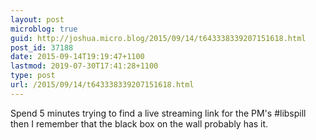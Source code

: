 ```yaml
---
layout: post
microblog: true
guid: http://joshua.micro.blog/2015/09/14/t643338339207151618.html
post_id: 37188
date: 2015-09-14T19:19:47+1100
lastmod: 2019-07-30T17:41:28+1100
type: post
url: /2015/09/14/t643338339207151618.html
---
```

Spend 5 minutes trying to find a live streaming link for the PM's #libspill then I remember that the black box on the wall probably has it.
